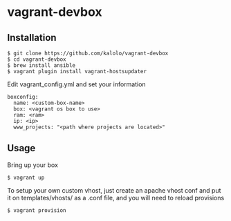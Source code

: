 # vagrant-devbox

## Installation
    
    $ git clone https://github.com/kalolo/vagrant-devbox
    $ cd vagrant-devbox
    $ brew install ansible
    $ vagrant plugin install vagrant-hostsupdater

Edit vagrant_config.yml and set your information

    boxconfig:
      name: <custom-box-name>
      box: <vagrant os box to use>
      ram: <ram>
      ip: <ip>
      www_projects: "<path where projects are located>"

## Usage

Bring up your box

    $ vagrant up

To setup your own custom vhost, just create an apache vhost conf and put it on templates/vhosts/ as a .conf file, and you will need to reload provisions


    $ vagrant provision